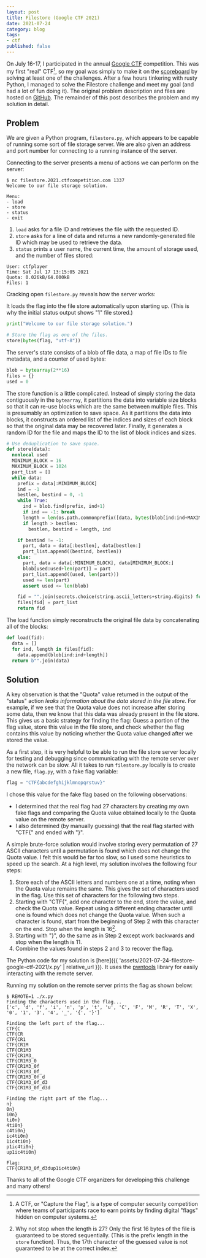 ```yaml
---
layout: post
title: Filestore (Google CTF 2021)
date: 2021-07-24
category: blog
tags:
- ctf
published: false
---
```


On July 16-17, I participated in the annual [Google CTF](https://capturetheflag.withgoogle.com/) competition. This was my first "real" CTF[^1], so my goal was simply to make it on the [scoreboard](https://capturetheflag.withgoogle.com/scoreboard/) by solving at least one of the challenges. After a few hours tinkering with rusty Python, I managed to solve the Filestore challenge and meet my goal (and had a lot of fun doing it). The original problem description and files are hosted on [GitHub](https://github.com/google/google-ctf/tree/master/2021/quals/misc-filestore). The remainder of this post describes the problem and my solution in detail.

## Problem

We are given a Python program, `filestore.py`, which appears to be capable of running some sort of file storage server. We are also given an address and port number for connecting to a running instance of the server.

Connecting to the server presents a menu of actions we can perform on the server:

```text
$ nc filestore.2021.ctfcompetition.com 1337
Welcome to our file storage solution.

Menu:
- load
- store
- status
- exit
```

1. `load` asks for a file ID and retrieves the file with the requested ID.
2. `store` asks for a line of data and returns a new randomly-generated file ID which may be used to retrieve the data.
3. `status` prints a user name, the current time, the amount of storage used, and the number of files stored:

```text
User: ctfplayer
Time: Sat Jul 17 13:15:05 2021
Quota: 0.026kB/64.000kB
Files: 1
```

Cracking open `filestore.py` reveals how the server works:

It loads the flag into the file store automatically upon starting up. (This is why the initial status output shows "1" file stored.)

```python
print("Welcome to our file storage solution.")

# Store the flag as one of the files.
store(bytes(flag, "utf-8"))
```

The server's state consists of a blob of file data, a map of file IDs to file metadata, and a counter of used bytes:

```python
blob = bytearray(2**16)
files = {}
used = 0
```

The store function is a little complicated. Instead of simply storing the data contiguously in the `bytearray`, it partitions the data into variable size blocks so that it can re-use blocks which are the same between multiple files. This is presumably an optimization to save space. As it partitions the data into blocks, it constructs an ordered list of the indices and sizes of each block so that the original data may be recovered later. Finally, it generates a random ID for the file and maps the ID to the list of block indices and sizes.

```python
# Use deduplication to save space.
def store(data):
  nonlocal used
  MINIMUM_BLOCK = 16
  MAXIMUM_BLOCK = 1024
  part_list = []
  while data:
    prefix = data[:MINIMUM_BLOCK]
    ind = -1
    bestlen, bestind = 0, -1
    while True:
      ind = blob.find(prefix, ind+1)
      if ind == -1: break
      length = len(os.path.commonprefix([data, bytes(blob[ind:ind+MAXIMUM_BLOCK])]))
      if length > bestlen:
        bestlen, bestind = length, ind

    if bestind != -1:
      part, data = data[:bestlen], data[bestlen:]
      part_list.append((bestind, bestlen))
    else:
      part, data = data[:MINIMUM_BLOCK], data[MINIMUM_BLOCK:]
      blob[used:used+len(part)] = part
      part_list.append((used, len(part)))
      used += len(part)
      assert used <= len(blob)

    fid = "".join(secrets.choice(string.ascii_letters+string.digits) for i in range(16))
    files[fid] = part_list
    return fid
```

The load function simply reconstructs the original file data by concatenating all of the blocks:

```python
def load(fid):
  data = []
  for ind, length in files[fid]:
    data.append(blob[ind:ind+length])
  return b"".join(data)
```

## Solution

A key observation is that the "Quota" value returned in the output of the "status" action *leaks information about the data stored in the file store*. For example, if we see that the Quota value does not increase after storing some data, then we know that this data was already present in the file store. This gives us a basic strategy for finding the flag: Guess a portion of the flag value, store this value in the file store, and check whether the flag contains this value by noticing whether the Quota value changed after we stored the value.

As a first step, it is very helpful to be able to run the file store server locally for testing and debugging since communicating with the remote server over the network can be slow. All it takes to run `filestore.py` locally is to create a new file, `flag.py`, with a fake flag variable:

```python
flag = "CTF{abcdefghijklmnopqrstuv}"
```

I chose this value for the fake flag based on the following observations:

- I determined that the real flag had 27 characters by creating my own fake flags and comparing the Quota value obtained locally to the Quota value on the remote server.
- I also determined (by manually guessing) that the real flag started with "CTF{" and ended with "}".

A simple brute-force solution would involve storing every permutation of 27 ASCII characters until a permutation is found which does not change the Quota value. I felt this would be far too slow, so I used some heuristics to speed up the search. At a high level, my solution involves the following four steps:

1. Store each of the ASCII letters and numbers one at a time, noting when the Quota value remains the same. This gives the set of characters used in the flag. Use this set of characters for the following two steps.
2. Starting with "CTF{", add one character to the end, store the value, and check the Quota value. Repeat using a different ending character until one is found which does not change the Quota value. When such a character is found, start from the beginning of Step 2 with this character on the end. Stop when the length is 16[^2].
3. Starting with "}", do the same as in Step 2 except work backwards and stop when the length is 11.
4. Combine the values found in steps 2 and 3 to recover the flag.

The Python code for my solution is [here]({{ 'assets/2021-07-24-filestore-google-ctf-2021/x.py' | relative_url }}). It uses the [pwntools](https://github.com/Gallopsled/pwntools) library for easily interacting with the remote server.

Running my solution on the remote server prints the flag as shown below:

```text
$ REMOTE=1 ./x.py
Finding the characters used in the flag...
['c', 'd', 'f', 'i', 'n', 'p', 't', 'u', 'C', 'F', 'M', 'R', 'T', 'X', '0', '1', '3', '4', '_', '{', '}']

Finding the left part of the flag...
CTF{C
CTF{CR
CTF{CR1
CTF{CR1M
CTF{CR1M3
CTF{CR1M3_
CTF{CR1M3_0
CTF{CR1M3_0f
CTF{CR1M3_0f_
CTF{CR1M3_0f_d
CTF{CR1M3_0f_d3
CTF{CR1M3_0f_d3d

Finding the right part of the flag...
n}
0n}
i0n}
ti0n}
4ti0n}
c4ti0n}
ic4ti0n}
1ic4ti0n}
p1ic4ti0n}
up1ic4ti0n}

Flag:
CTF{CR1M3_0f_d3dup1ic4ti0n}
```

Thanks to all of the Google CTF organizers for developing this challenge and many others!

[^1]: A CTF, or "Capture the Flag", is a type of computer security competition where teams of participants race to earn points by finding digital "flags" hidden on computer systems.
[^2]: Why not stop when the length is 27? Only the first 16 bytes of the file is guaranteed to be stored sequentially. (This is the prefix length in the `store` function). Thus, the 17th character of the guessed value is not guaranteed to be at the correct index.
